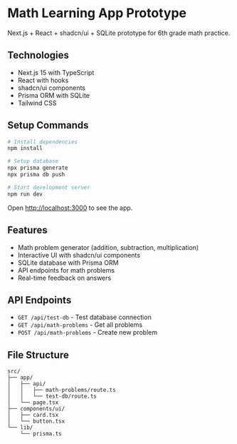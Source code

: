 # Math Learning App Prototype

Next.js + React + shadcn/ui + SQLite prototype for 6th grade math practice.

## Technologies
- Next.js 15 with TypeScript
- React with hooks  
- shadcn/ui components
- Prisma ORM with SQLite
- Tailwind CSS

## Setup Commands

```bash
# Install dependencies
npm install

# Setup database
npx prisma generate
npx prisma db push

# Start development server
npm run dev
```

Open [http://localhost:3000](http://localhost:3000) to see the app.

## Features
- Math problem generator (addition, subtraction, multiplication)
- Interactive UI with shadcn/ui components
- SQLite database with Prisma ORM
- API endpoints for math problems
- Real-time feedback on answers

## API Endpoints
- `GET /api/test-db` - Test database connection
- `GET /api/math-problems` - Get all problems
- `POST /api/math-problems` - Create new problem

## File Structure
```
src/
├── app/
│   ├── api/
│   │   ├── math-problems/route.ts
│   │   └── test-db/route.ts
│   └── page.tsx
├── components/ui/
│   ├── card.tsx
│   └── button.tsx
└── lib/
    └── prisma.ts
```
